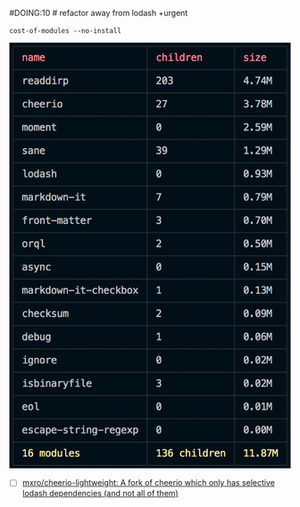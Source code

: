 #DOING:10 # refactor away from lodash +urgent

`cost-of-modules --no-install`

![cost of modules](../cost-of-modules.png)

- [ ] [mxro/cheerio-lightweight: A fork of cheerio which only has selective lodash dependencies (and not all of them)](https://github.com/mxro/cheerio-lightweight)
